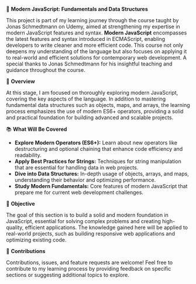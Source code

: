 🚀 **Modern JavaScript: Fundamentals and Data Structures**

This project is part of my learning journey through the course taught by Jonas Schmedtmann on Udemy, aimed at strengthening my expertise in modern JavaScript features and syntax. **Modern JavaScript** encompasses the latest features and syntax introduced in ECMAScript, enabling developers to write cleaner and more efficient code. This course not only deepens my understanding of the language but also focuses on applying it to real-world and efficient solutions for contemporary web development. A special thanks to Jonas Schmedtmann for his insightful teaching and guidance throughout the course.

🌟 **Overview**

At this stage, I am focused on thoroughly exploring modern JavaScript, covering the key aspects of the language. In addition to mastering fundamental data structures such as objects, maps, and arrays, the learning process emphasizes the use of modern ES6+ operators, providing a solid and practical foundation for building advanced and scalable projects.

📚 **What Will Be Covered**

- **Explore Modern Operators (ES6+):** Learn about new operators like destructuring and optional chaining that enhance code efficiency and readability.
- **Apply Best Practices for Strings:** Techniques for string manipulation that are essential for handling data in web projects.
- **Dive into Data Structures:** In-depth usage of objects, arrays, and maps, understanding their behavior and optimizing performance.
- **Study Modern Fundamentals:** Core features of modern JavaScript that prepare me for current web development challenges.

🎯 **Objective**

The goal of this section is to build a solid and modern foundation in JavaScript, essential for solving complex problems and creating high-quality, efficient applications. The knowledge gained here will be applied to real-world projects, such as building responsive web applications and optimizing existing code.

🤝 **Contributions**

Contributions, issues, and feature requests are welcome! Feel free to contribute to my learning process by providing feedback on specific sections or suggesting additional topics to explore.
